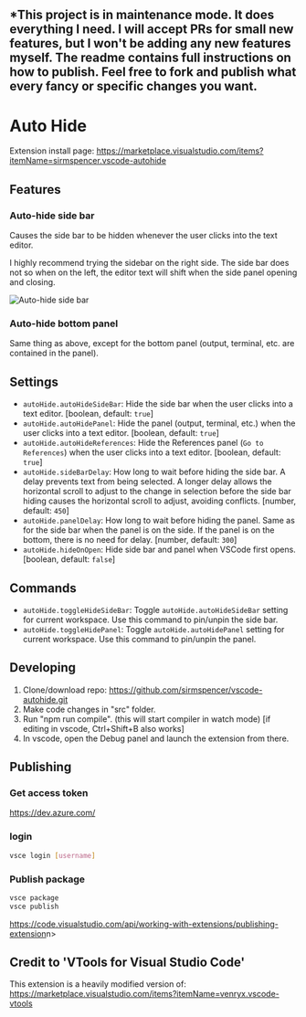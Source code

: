 ## *This project is in maintenance mode.  It does everything I need.  I will accept PRs for small new features, but I won't be adding any new features myself.  The readme contains full instructions on how to publish.  Feel free to fork and publish what every fancy or specific changes you want.

# Auto Hide

Extension install page: <https://marketplace.visualstudio.com/items?itemName=sirmspencer.vscode-autohide>

## Features

### Auto-hide side bar

Causes the side bar to be hidden whenever the user clicks into the text editor.

I highly recommend trying the sidebar on the right side.  The side bar does not so when on the left, the editor text will shift when the side panel opening and closing.

![Auto-hide side bar](Images/Features/AutoHideSideBar.gif)

### Auto-hide bottom panel

Same thing as above, except for the bottom panel (output, terminal, etc. are contained in the panel).

## Settings

* `autoHide.autoHideSideBar`: Hide the side bar when the user clicks into a text editor. [boolean, default: `true`]
* `autoHide.autoHidePanel`: Hide the panel (output, terminal, etc.) when the user clicks into a text editor. [boolean, default: `true`]
* `autoHide.autoHideReferences`: Hide the References panel (`Go to References`) when the user clicks into a text editor. [boolean, default: `true`]
* `autoHide.sideBarDelay`: How long to wait before hiding the side bar. A delay prevents text from being selected. A longer delay allows the horizontal scroll to adjust to the change in selection before the side bar hiding causes the horizontal scroll to adjust, avoiding conflicts. [number, default: `450`]
* `autoHide.panelDelay`: How long to wait before hiding the panel. Same as for the side bar when the panel is on the side.  If the panel is on the bottom, there is no need for delay. [number, default: `300`]
* `autoHide.hideOnOpen`: Hide side bar and panel when VSCode first opens. [boolean, default: `false`]

## Commands

* `autoHide.toggleHideSideBar`: Toggle `autoHide.autoHideSideBar` setting for current workspace. Use this command to pin/unpin the side bar.
* `autoHide.toggleHidePanel`: Toggle `autoHide.autoHidePanel` setting for current workspace. Use this command to pin/unpin the panel.

## Developing

1) Clone/download repo: <https://github.com/sirmspencer/vscode-autohide.git>
2) Make code changes in "src" folder.
3) Run "npm run compile". (this will start compiler in watch mode) [if editing in vscode, Ctrl+Shift+B also works]
4) In vscode, open the Debug panel and launch the extension from there.

## Publishing

### Get access token

<https://dev.azure.com/>

### login

```sh
vsce login [username]
```

### Publish package

```sh
vsce package
vsce publish
```

<https://code.visualstudio.com/api/working-with-extensions/publishing-extension>n>

## Credit to 'VTools for Visual Studio Code'

This extension is a heavily modified version of:
<https://marketplace.visualstudio.com/items?itemName=venryx.vscode-vtools>
